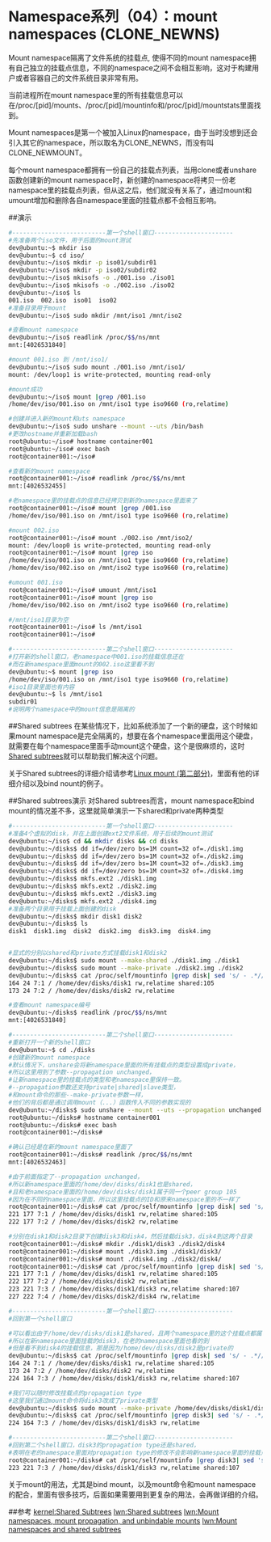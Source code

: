 # Namespace系列（04）：mount namespaces (CLONE_NEWNS)
Mount namespace隔离了文件系统的挂载点, 使得不同的mount namespace拥有自己独立的挂载点信息，不同的namespace之间不会相互影响，这对于构建用户或者容器自己的文件系统目录非常有用。

当前进程所在mount namespace里的所有挂载信息可以在/proc/[pid]/mounts、/proc/[pid]/mountinfo和/proc/[pid]/mountstats里面找到。

Mount namespaces是第一个被加入Linux的namespace，由于当时没想到还会引入其它的namespace，所以取名为CLONE_NEWNS，而没有叫CLONE_NEWMOUNT。

每个mount namespace都拥有一份自己的挂载点列表，当用clone或者unshare函数创建新的mount namespace时，新创建的namespace将拷贝一份老namespace里的挂载点列表，但从这之后，他们就没有关系了，通过mount和umount增加和删除各自namespace里面的挂载点都不会相互影响。

##演示

```bash
#--------------------------第一个shell窗口----------------------
#先准备两个iso文件，用于后面的mount测试
dev@ubuntu:~$ mkdir iso
dev@ubuntu:~$ cd iso/
dev@ubuntu:~/iso$ mkdir -p iso01/subdir01
dev@ubuntu:~/iso$ mkdir -p iso02/subdir02
dev@ubuntu:~/iso$ mkisofs -o ./001.iso ./iso01
dev@ubuntu:~/iso$ mkisofs -o ./002.iso ./iso02
dev@ubuntu:~/iso$ ls
001.iso  002.iso  iso01  iso02
#准备目录用于mount
dev@ubuntu:~/iso$ sudo mkdir /mnt/iso1 /mnt/iso2

#查看mount namespace
dev@ubuntu:~/iso$ readlink /proc/$$/ns/mnt
mnt:[4026531840]

#mount 001.iso 到 /mnt/iso1/
dev@ubuntu:~/iso$ sudo mount ./001.iso /mnt/iso1/
mount: /dev/loop1 is write-protected, mounting read-only

#mount成功
dev@ubuntu:~/iso$ mount |grep /001.iso
/home/dev/iso/001.iso on /mnt/iso1 type iso9660 (ro,relatime)

#创建并进入新的mount和uts namespace
dev@ubuntu:~/iso$ sudo unshare --mount --uts /bin/bash
#更改hostname并重新加载bash
root@ubuntu:~/iso# hostname container001
root@ubuntu:~/iso# exec bash
root@container001:~/iso#

#查看新的mount namespace
root@container001:~/iso# readlink /proc/$$/ns/mnt
mnt:[4026532455]

#老namespace里的挂载点的信息已经拷贝到新的namespace里面来了
root@container001:~/iso# mount |grep /001.iso
/home/dev/iso/001.iso on /mnt/iso1 type iso9660 (ro,relatime)

#mount 002.iso
root@container001:~/iso# mount ./002.iso /mnt/iso2/
mount: /dev/loop0 is write-protected, mounting read-only
root@container001:~/iso# mount |grep iso
/home/dev/iso/001.iso on /mnt/iso1 type iso9660 (ro,relatime)
/home/dev/iso/002.iso on /mnt/iso2 type iso9660 (ro,relatime)

#umount 001.iso
root@container001:~/iso# umount /mnt/iso1
root@container001:~/iso# mount |grep iso
/home/dev/iso/002.iso on /mnt/iso2 type iso9660 (ro,relatime)

#/mnt/iso1目录为空
root@container001:~/iso# ls /mnt/iso1
root@container001:~/iso#

#--------------------------第二个shell窗口----------------------
#打开新的shell窗口，老namespace中001.iso的挂载信息还在
#而在新namespace里面mount的002.iso这里看不到
dev@ubuntu:~$ mount |grep iso
/home/dev/iso/001.iso on /mnt/iso1 type iso9660 (ro,relatime)
#iso1目录里面也有内容
dev@ubuntu:~$ ls /mnt/iso1
subdir01
#说明两个namespace中的mount信息是隔离的
```


##Shared subtrees
在某些情况下，比如系统添加了一个新的硬盘，这个时候如果mount namespace是完全隔离的，想要在各个namespace里面用这个硬盘，就需要在每个namespace里面手动mount这个硬盘，这个是很麻烦的，这时[Shared subtrees](https://www.kernel.org/doc/Documentation/filesystems/sharedsubtree.txt)就可以帮助我们解决这个问题。

关于Shared subtrees的详细介绍请参考[Linux mount (第二部分)](http://blog.csdn.net/wuyangchun/article/details/52145439)，里面有他的详细介绍以及bind nount的例子。

##Shared subtrees演示
对Shared subtrees而言，mount namespace和bind mount的情况差不多，这里就简单演示一下shared和private两种类型
```bash
#--------------------------第一个shell窗口----------------------
#准备4个虚拟的disk，并在上面创建ext2文件系统，用于后续的mount测试
dev@ubuntu:~/iso$ cd && mkdir disks && cd disks
dev@ubuntu:~/disks$ dd if=/dev/zero bs=1M count=32 of=./disk1.img
dev@ubuntu:~/disks$ dd if=/dev/zero bs=1M count=32 of=./disk2.img
dev@ubuntu:~/disks$ dd if=/dev/zero bs=1M count=32 of=./disk3.img
dev@ubuntu:~/disks$ dd if=/dev/zero bs=1M count=32 of=./disk4.img
dev@ubuntu:~/disks$ mkfs.ext2 ./disk1.img
dev@ubuntu:~/disks$ mkfs.ext2 ./disk2.img
dev@ubuntu:~/disks$ mkfs.ext2 ./disk3.img
dev@ubuntu:~/disks$ mkfs.ext2 ./disk4.img
#准备两个目录用于挂载上面创建的disk
dev@ubuntu:~/disks$ mkdir disk1 disk2
dev@ubuntu:~/disks$ ls
disk1  disk1.img  disk2  disk2.img  disk3.img  disk4.img


#显式的分别以shared和private方式挂载disk1和disk2
dev@ubuntu:~/disks$ sudo mount --make-shared ./disk1.img ./disk1
dev@ubuntu:~/disks$ sudo mount --make-private ./disk2.img ./disk2
dev@ubuntu:~/disks$ cat /proc/self/mountinfo |grep disk| sed 's/ - .*//'
164 24 7:1 / /home/dev/disks/disk1 rw,relatime shared:105
173 24 7:2 / /home/dev/disks/disk2 rw,relatime

#查看mount namespace编号
dev@ubuntu:~/disks$ readlink /proc/$$/ns/mnt
mnt:[4026531840]

#--------------------------第二个shell窗口----------------------
#重新打开一个新的shell窗口
dev@ubuntu:~$ cd ./disks
#创建新的mount namespace
#默认情况下，unshare会将新namespace里面的所有挂载点的类型设置成private，
#所以这里用到了参数--propagation unchanged，
#让新namespace里的挂载点的类型和老namespace里保持一致。
#--propagation参数还支持private|shared|slave类型，
#和mount命令的那些--make-private参数一样，
#他们的背后都是通过调用mount（...）函数传入不同的参数实现的
dev@ubuntu:~/disks$ sudo unshare --mount --uts --propagation unchanged /bin/bash
root@ubuntu:~/disks# hostname container001
root@ubuntu:~/disks# exec bash
root@container001:~/disks# 

#确认已经是在新的mount namespace里面了
root@container001:~/disks# readlink /proc/$$/ns/mnt
mnt:[4026532463]

#由于前面指定了--propagation unchanged，
#所以新namespace里面的/home/dev/disks/disk1也是shared，
#且和老namespace里面的/home/dev/disks/disk1属于同一个peer group 105
#因为在不同的namespace里面，所以这里挂载点的ID和原来namespace里的不一样了
root@container001:~/disks# cat /proc/self/mountinfo |grep disk| sed 's/ - .*//'
221 177 7:1 / /home/dev/disks/disk1 rw,relatime shared:105
222 177 7:2 / /home/dev/disks/disk2 rw,relatime

#分别在disk1和disk2目录下创建disk3和disk4，然后挂载disk3，disk4到这两个目录
root@container001:~/disks# mkdir ./disk1/disk3 ./disk2/disk4
root@container001:~/disks# mount ./disk3.img ./disk1/disk3/
root@container001:~/disks# mount ./disk4.img ./disk2/disk4/
root@container001:~/disks# cat /proc/self/mountinfo |grep disk| sed 's/ - .*//'
221 177 7:1 / /home/dev/disks/disk1 rw,relatime shared:105
222 177 7:2 / /home/dev/disks/disk2 rw,relatime
223 221 7:3 / /home/dev/disks/disk1/disk3 rw,relatime shared:107
227 222 7:4 / /home/dev/disks/disk2/disk4 rw,relatime

#--------------------------第一个shell窗口----------------------
#回到第一个shell窗口

#可以看出由于/home/dev/disks/disk1是shared，且两个namespace里的这个挂载点都属于peer group 105，
#所以在新namespace里面挂载的disk3，在老的namespace里面也看的到
#但是看不到disk4的挂载信息，那是因为/home/dev/disks/disk2是private的
dev@ubuntu:~/disks$ cat /proc/self/mountinfo |grep disk| sed 's/ - .*//'
164 24 7:1 / /home/dev/disks/disk1 rw,relatime shared:105
173 24 7:2 / /home/dev/disks/disk2 rw,relatime
224 164 7:3 / /home/dev/disks/disk1/disk3 rw,relatime shared:107

#我们可以随时修改挂载点的propagation type
#这里我们通过mount命令将disk3改成了private类型
dev@ubuntu:~/disks$ sudo mount --make-private /home/dev/disks/disk1/disk3
dev@ubuntu:~/disks$ cat /proc/self/mountinfo |grep disk3| sed 's/ - .*//'
224 164 7:3 / /home/dev/disks/disk1/disk3 rw,relatime

#--------------------------第二个shell窗口----------------------
#回到第二个shell窗口，disk3的propagation type还是shared，
#表明在老的namespace里面对propagation type的修改不会影响新namespace里面的挂载点
root@container001:~/disks# cat /proc/self/mountinfo |grep disk3| sed 's/ - .*//'
223 221 7:3 / /home/dev/disks/disk1/disk3 rw,relatime shared:107

```


关于mount的用法，尤其是bind mount，以及mount命令和mount namespace的配合，里面有很多技巧，后面如果需要用到更复杂的用法，会再做详细的介绍。

##参考
[kernel:Shared Subtrees](https://www.kernel.org/doc/Documentation/filesystems/sharedsubtree.txt)
[lwn:Shared subtrees](https://lwn.net/Articles/159077/)
[lwn:Mount namespaces, mount propagation, and unbindable mounts](https://lwn.net/Articles/690679/)
[lwn:Mount namespaces and shared subtrees](https://lwn.net/Articles/689856/)